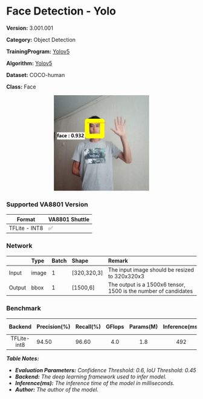 # Face Detection - Yolo

**Version:** 3.001.001

**Category:** Object Detection

**TrainingProgram:** [Yolov5](https://github.com/FITI-HCITA/yolov5)

**Algorithm:** [Yolov5](https://github.com/FITI-HCITA/VA8801_Model_Zoo/blob/main/ObjectDetection/Face_Detection/Yolo/opt.yaml)

**Dataset:** COCO-human

**Class:** Face

<div align="center">
    <a href="./">
        <img src="./face_result.jpg" width="50%"/>
    </a>
</div>

### Supported VA8801 Version

| Format | VA8801 Shuttle  |
| --- | --- |
| TFLite - INT8 | ✅ |


### Network

|	    |  Type	| Batch	| Shape        | Remark                                                           |
|:------|:------|:------|:-------------|:-----------------------------------------------------------------|
| Input | image |   1   | [320,320,3]  | The input image should be resized to 320x320x3                   |
| Output| bbox  |   1   | [1500,6]     | The output is a 1500x6 tensor, 1500 is the number of candidates  |


### Benchmark

| Backend      | Precision(%) | Recall(%) | GFlops   | Params(M) | Inference(ms) | Used Ram(MB) |      Download                                                                                                                                | Author   |
|:------------:|:-------------|:----------|:--------:|:---------:|:-------------:|:------------:|:----------------------------------------------------------------------------------------------------------------------------------------------|:---------|
|  TFLite-int8 |    94.50     |    96.60  |    4.0   |    1.8    |       492       | 2.89 |      [link](https://github.com/FITI-HCITA/VA8801_Model_Zoo/blob/main/ObjectDetection/Face_Detection/Yolo/Face_Det_3_001_001.tflite)  | Fitipower|

***Table Notes:***

- ***Evaluation Parameters:** Confidence Threshold: 0.6, IoU Threshold: 0.45*
- ***Backend:** The deep learning framework used to infer model.*
- ***Inference(ms):** The inference time of the model in milliseconds.*
- ***Author:** The author of the model.*
